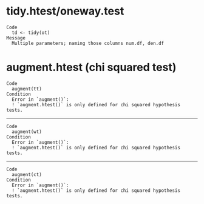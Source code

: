 # tidy.htest/oneway.test

    Code
      td <- tidy(ot)
    Message
      Multiple parameters; naming those columns num.df, den.df

# augment.htest (chi squared test)

    Code
      augment(tt)
    Condition
      Error in `augment()`:
      ! `augment.htest()` is only defined for chi squared hypothesis tests.

---

    Code
      augment(wt)
    Condition
      Error in `augment()`:
      ! `augment.htest()` is only defined for chi squared hypothesis tests.

---

    Code
      augment(ct)
    Condition
      Error in `augment()`:
      ! `augment.htest()` is only defined for chi squared hypothesis tests.

